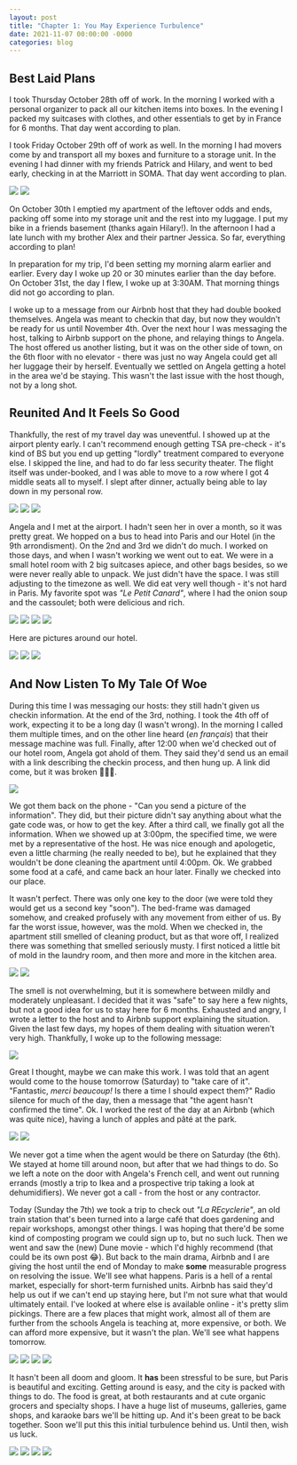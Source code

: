 ```yaml
---
layout: post
title: "Chapter 1: You May Experience Turbulence"
date: 2021-11-07 00:00:00 -0000
categories: blog
---
```


## Best Laid Plans

I took Thursday October 28th off of work. In the morning I worked with a personal organizer to pack all our kitchen items into boxes. In the evening I packed my suitcases with clothes, and other essentials to get by in France for 6 months. That day went according to plan. 

I took Friday October 29th off of work as well. In the morning I had movers come by and transport all my boxes and furniture to a storage unit. In the evening I had dinner with my friends Patrick and Hilary, and went to bed early, checking in at the Marriott in SOMA. That day went according to plan. 

![](/assets/images/2021-11-07-paris-chapter1/storage.jpeg)
![](/assets/images/2021-11-07-paris-chapter1/marriott.jpeg)

On October 30th I emptied my apartment of the leftover odds and ends, packing off some into my storage unit and the rest into my luggage. I put my bike in a friends basement (thanks again Hilary!). In the afternoon I had a late lunch with my brother Alex and their partner Jessica. So far, everything according to plan! 

In preparation for my trip, I'd been setting my morning alarm earlier and earlier. Every day I woke up 20 or 30 minutes earlier than the day before. On October 31st, the day I flew, I woke up at 3:30AM. That morning things did not go according to plan. 

I woke up to a message from our Airbnb host that they had double booked themselves. Angela was meant to checkin that day, but now they wouldn't be ready for us until November 4th. Over the next hour I was messaging the host, talking to Airbnb support on the phone, and relaying things to Angela. The host offered us another listing, but it was on the other side of town, on the 6th floor with no elevator - there was just no way Angela could get all her luggage their by herself. Eventually we settled on Angela getting a hotel in the area we'd be staying. This wasn't the last issue with the host though, not by a long shot. 

## Reunited And It Feels So Good 

Thankfully, the rest of my travel day was uneventful. I showed up at the airport plenty early. I can't recommend enough getting TSA pre-check - it's kind of BS but you end up getting "lordly" treatment compared to everyone else. I skipped the line, and had to do far less security theater. The flight itself was under-booked, and I was able to move to a row where I got 4 middle seats all to myself. I slept after dinner, actually being able to lay down in my personal row. 

![](/assets/images/2021-11-07-paris-chapter1/storage.jpeg)
![](/assets/images/2021-11-07-paris-chapter1/airport.jpeg)
![](/assets/images/2021-11-07-paris-chapter1/tsa-prep.jpeg)

Angela and I met at the airport. I hadn't seen her in over a month, so it was pretty great. We hopped on a bus to head into Paris and our Hotel (in the 9th arrondisment). On the 2nd and 3rd we didn't do much. I worked on those days, and when I wasn't working we went out to eat. We were in a small hotel room with 2 big suitcases apiece, and other bags besides, so we were never really able to unpack. We just didn't have the space. I was still adjusting to the timezone as well. We did eat very well though - it's not hard in Paris. My favorite spot was _"Le Petit Canard"_, where I had the onion soup and the cassoulet; both were delicious and rich. 

![](/assets/images/2021-11-07-paris-chapter1/reunited.jpeg)
![](/assets/images/2021-11-07-paris-chapter1/canard1.jpeg)
![](/assets/images/2021-11-07-paris-chapter1/canard2.jpeg)
![](/assets/images/2021-11-07-paris-chapter1/canard3.jpeg)

Here are pictures around our hotel. 

![](/assets/images/2021-11-07-paris-chapter1/outside1.jpeg)![](/assets/images/2021-11-07-paris-chapter1/outside2.jpeg)![](/assets/images/2021-11-07-paris-chapter1/outside3.jpeg)

## And Now Listen To My Tale Of Woe

During this time I was messaging our hosts: they still hadn't given us checkin information. At the end of the 3rd, nothing. I took the 4th off of work, expecting it to be a long day (I wasn't wrong). In the morning I called them multiple times, and on the other line heard (_en français_) that their message machine was full. Finally, after 12:00 when we'd checked out of our hotel room, Angela got ahold of them. They said they'd send us an email with a link describing the checkin process, and then hung up. A link did come, but it was broken 🤦🏻‍♂️. 

![](/assets/images/2021-11-07-paris-chapter1/we-are-sorry.PNG)
We got them back on the phone - "Can you send a picture of the information". They did, but their picture didn't say anything about what the gate code was, or how to get the key. After a third call, we finally got all the information. When we showed up at 3:00pm, the specified time, we were met by a representative of the host. He was nice enough and apologetic, even a little charming (he really needed to be), but he explained that they wouldn't be done cleaning the apartment until 4:00pm. Ok. We grabbed some food at a café, and came back an hour later. Finally we checked into our place. 

It wasn't perfect. There was only one key to the door (we were told they would get us a second key "soon"). The bed-frame was damaged somehow, and creaked profusely with any movement from either of us. By far the worst issue, however, was the mold. When we checked in, the apartment still smelled of cleaning product, but as that wore off, I realized there was something that smelled seriously musty. I first noticed a little bit of mold in the laundry room, and then more and more in the kitchen area. 

![](/assets/images/2021-11-07-paris-chapter1/mold1.jpeg)![](/assets/images/2021-11-07-paris-chapter1/mold2.jpeg)

The smell is not overwhelming, but it is somewhere between mildly and moderately unpleasant. I decided that it was "safe" to say here a few nights, but not a good idea for us to stay here for 6 months. Exhausted and angry, I wrote a letter to the host and to Airbnb support explaining the situation. Given the last few days, my hopes of them dealing with situation weren't very high. Thankfully, I woke up to the following message: 

![](/assets/images/2021-11-07-paris-chapter1/message.jpeg)

Great I thought, maybe we can make this work. I was told that an agent would come to the house tomorrow (Saturday) to "take care of it". "Fantastic, _merci beaucoup!_ Is there a time I should expect them?" Radio silence for much of the day, then a message that "the agent hasn't confirmed the time". Ok. I worked the rest of the day at an Airbnb (which was quite nice), having a lunch of apples and pâté at the park. 

![](/assets/images/2021-11-07-paris-chapter1/we-work.jpeg)
![](/assets/images/2021-11-07-paris-chapter1/park.jpeg)

We never got a time when the agent would be there on Saturday (the 6th). We stayed at home till around noon, but after that we had things to do. So we left a note on the door with Angela's French cell, and went out running errands (mostly a trip to Ikea and a prospective trip taking a look at dehumidifiers). We never got a call - from the host or any contractor. 

Today (Sunday the 7th) we took a trip to check out _"La REcyclerie"_, an old train station that's been turned into a large café that does gardening and repair workshops, amongst other things. I was hoping that there'd be some kind of composting program we could sign up to, but no such luck. Then we went and saw the (new) Dune movie - which I'd highly recommend (that could be its own post 😂). But back to the main drama, Airbnb and I are giving the host until the end of Monday to make **some** measurable progress on resolving the issue. We'll see what happens. Paris is a hell of a rental market, especially for short-term furnished units. Airbnb has said they'd help us out if we can't end up staying here, but I'm not sure what that would ultimately entail. I've looked at where else is available online - it's pretty slim pickings. There are a few places that might work, almost all of them are further from the schools Angela is teaching at, more expensive, or both. We can afford more expensive, but it wasn't the plan. We'll see what happens tomorrow.

![](/assets/images/2021-11-07-paris-chapter1/re1.jpeg)
![](/assets/images/2021-11-07-paris-chapter1/re2.jpeg)
![](/assets/images/2021-11-07-paris-chapter1/re3.jpeg)
![](/assets/images/2021-11-07-paris-chapter1/re4.jpeg)

It hasn't been all doom and gloom. It **has** been stressful to be sure, but Paris is beautiful and exciting. Getting around is easy, and the city is packed with things to do. The food is great, at both restaurants and at cute organic grocers and specialty shops. I have a huge list of museums, galleries, game shops, and karaoke bars we'll be hitting up. And it's been great to be back together. Soon we'll put this this initial turbulence behind us. Until then, wish us luck. 

![](/assets/images/2021-11-07-paris-chapter1/tile1.jpeg)
![](/assets/images/2021-11-07-paris-chapter1/tile2.jpeg)
![](/assets/images/2021-11-07-paris-chapter1/tile3.jpeg)
![](/assets/images/2021-11-07-paris-chapter1/tile4.jpeg)


